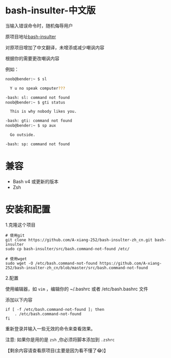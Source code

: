 # bash-insulter-中文版
当输入错误命令时，随机侮辱用户

原项目地址[bash-insulter](https://github.com/hkbakke/bash-insulter)

对原项目增加了中文翻译，未增添或减少嘲讽内容

根据你的需要更改嘲讽内容

例如：

```bash
noob@bender:~ $ sl

  Y u no speak computer???

-bash: sl: command not found
noob@bender:~ $ gti status

  This is why nobody likes you.

-bash: gti: command not found
noob@bender:~ $ sp aux

  Go outside.

-bash: sp: command not found
```

# 兼容
* Bash v4 或更新的版本
* Zsh

# 安装和配置

1.克隆这个项目

    # 使用git
    git clone https://github.com/A-xiang-252/bash-insulter-zh_cn.git bash-insulter
    sudo cp bash-insulter/src/bash.command-not-found /etc/

    # 使用wget
    sudo wget -O /etc/bash.command-not-found https://github.com/A-xiang-252/bash-insulter-zh_cn/blob/master/src/bash.command-not-found

2.配置

使用编辑器，如 `vim` ，编辑你的 ~/.bashrc 或者 /etc/bash.bashrc 文件

添加以下内容

```
if [ -f /etc/bash.command-not-found ]; then
    . /etc/bash.command-not-found
fi
```
重新登录并输入一些无效的命令来查看效果。


注意: 如果你是用的是 `zsh` ,你必须将脚本添加到 `.zshrc`

【剩余内容请查看原项目(主要是因为看不懂了😂)】
